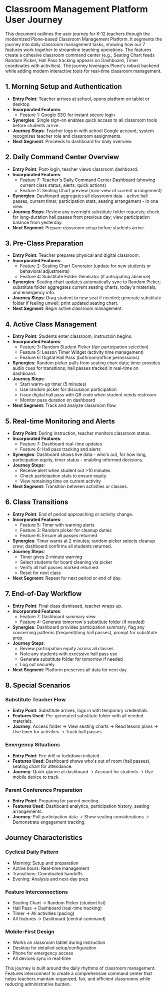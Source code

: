 
# Classroom Management Platform User Journey

This document outlines the user journey for K-12 teachers through the modernized Plone-based Classroom Management Platform. It segments the journey into daily classroom management tasks, showing how our 7 features work together to streamline teaching operations. The features create a cohesive classroom command center (e.g., Seating Chart feeds Random Picker, Hall Pass tracking appears on Dashboard, Timer coordinates with activities). The journey leverages Plone's robust backend while adding modern interactive tools for real-time classroom management.

## 1. Morning Setup and Authentication
- **Entry Point**: Teacher arrives at school, opens platform on tablet or desktop.
- **Incorporated Features**:
  - Feature 1: Google SSO for instant secure login
- **Synergies**: Single sign-on enables quick access to all classroom tools before students arrive.
- **Journey Steps**: Teacher logs in with school Google account; system recognizes teacher role and classroom assignments.
- **Next Segment**: Proceeds to dashboard for daily overview.

## 2. Daily Command Center Overview
- **Entry Point**: Post-login, teacher views classroom dashboard.
- **Incorporated Features**:
  - Feature 7: Teacher's Daily Command Center Dashboard (showing current class status, alerts, quick actions)
  - Feature 2: Seating Chart preview (mini-view of current arrangement)
- **Synergies**: Dashboard aggregates all classroom data - active hall passes, current timer, participation stats, seating arrangement - in one view.
- **Journey Steps**: Review any overnight substitute folder requests; check for long-duration hall passes from previous day; view participation balance from yesterday.
- **Next Segment**: Prepare classroom setup before students arrive.

## 3. Pre-Class Preparation
- **Entry Point**: Teacher prepares physical and digital classroom.
- **Incorporated Features**:
  - Feature 2: Seating Chart Generator (update for new students or behavioral adjustments)
  - Feature 4: Substitute Folder Generator (if anticipating absence)
- **Synergies**: Seating chart updates automatically sync to Random Picker; substitute folder aggregates current seating charts, today's materials, and emergency info.
- **Journey Steps**: Drag student to new seat if needed; generate substitute folder if feeling unwell; print updated seating chart.
- **Next Segment**: Begin active classroom management.

## 4. Active Class Management
- **Entry Point**: Students enter classroom, instruction begins.
- **Incorporated Features**:
  - Feature 3: Random Student Picker (fair participation selection)
  - Feature 5: Lesson Timer Widget (activity time management)
  - Feature 6: Digital Hall Pass (bathroom/office permissions)
- **Synergies**: Random picker pulls from seating chart data; timer provides audio cues for transitions; hall passes tracked in real-time on dashboard.
- **Journey Steps**: 
  - Start warm-up timer (5 minutes)
  - Use random picker for discussion participation
  - Issue digital hall pass with QR code when student needs restroom
  - Monitor pass duration on dashboard
- **Next Segment**: Track and analyze classroom flow.

## 5. Real-time Monitoring and Alerts
- **Entry Point**: During instruction, teacher monitors classroom status.
- **Incorporated Features**:
  - Feature 7: Dashboard real-time updates
  - Feature 6: Hall pass tracking and alerts
- **Synergies**: Dashboard shows live data - who's out, for how long, participation equity, timer status - enabling informed decisions.
- **Journey Steps**: 
  - Receive alert when student out >10 minutes
  - Check participation stats to ensure equity
  - View remaining time on current activity
- **Next Segment**: Transition between activities or classes.

## 6. Class Transitions
- **Entry Point**: End of period approaching or activity change.
- **Incorporated Features**:
  - Feature 5: Timer with warning alerts
  - Feature 3: Random picker for cleanup duties
  - Feature 6: Ensure all passes returned
- **Synergies**: Timer warns at 2 minutes; random picker selects cleanup crew; dashboard confirms all students returned.
- **Journey Steps**: 
  - Timer gives 2-minute warning
  - Select students for board cleaning via picker
  - Verify all hall passes marked returned
  - Reset for next class
- **Next Segment**: Repeat for next period or end of day.

## 7. End-of-Day Workflow
- **Entry Point**: Final class dismissed, teacher wraps up.
- **Incorporated Features**:
  - Feature 7: Dashboard summary view
  - Feature 4: Generate tomorrow's substitute folder (if needed)
- **Synergies**: Dashboard provides participation summary, flag any concerning patterns (frequent/long hall passes), prompt for substitute prep.
- **Journey Steps**: 
  - Review participation equity across all classes
  - Note any students with excessive hall pass use
  - Generate substitute folder for tomorrow if needed
  - Log out securely
- **Next Segment**: Platform preserves all data for next day.

## 8. Special Scenarios

### Substitute Teacher Flow
- **Entry Point**: Substitute arrives, logs in with temporary credentials.
- **Features Used**: Pre-generated substitute folder with all needed materials.
- **Journey**: Access folder → View seating charts → Read lesson plans → Use timer for activities → Track hall passes.

### Emergency Situations
- **Entry Point**: Fire drill or lockdown initiated.
- **Features Used**: Dashboard shows who's out of room (hall passes), seating chart for attendance.
- **Journey**: Quick glance at dashboard → Account for students → Use mobile device to track.

### Parent Conference Preparation
- **Entry Point**: Preparing for parent meeting.
- **Features Used**: Dashboard analytics, participation history, seating arrangements.
- **Journey**: Pull participation data → Show seating considerations → Demonstrate engagement tracking.

## Journey Characteristics

### Cyclical Daily Pattern
- Morning: Setup and preparation
- Active hours: Real-time management
- Transitions: Coordinated handoffs
- Evening: Analysis and next-day prep

### Feature Interconnections
- Seating Chart → Random Picker (student list)
- Hall Pass → Dashboard (real-time tracking)
- Timer → All activities (pacing)
- All features → Dashboard (central command)

### Mobile-First Design
- Works on classroom tablet during instruction
- Desktop for detailed setup/configuration
- Phone for emergency access
- All devices sync in real-time

This journey is built around the daily rhythms of classroom management. Features interconnect to create a comprehensive command center that helps teachers maintain organized, fair, and efficient classrooms while reducing administrative burden. 